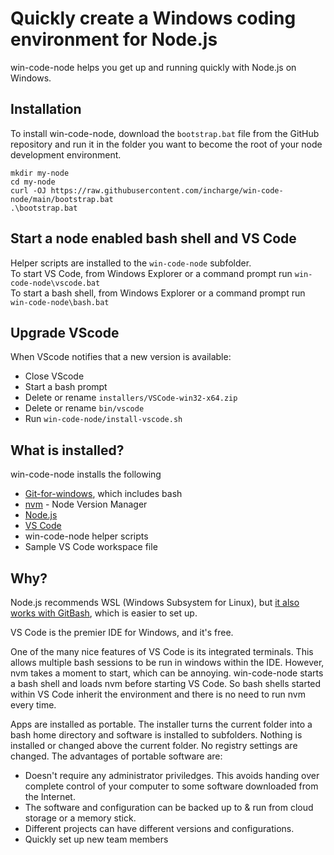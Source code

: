 # Quickly create a Windows coding environment for Node.js

win-code-node helps you get up and running quickly with Node.js on Windows.

## Installation
To install win-code-node, download the `bootstrap.bat` file from the GitHub repository and run it in the folder you want to become the root of your node development environment.

```
mkdir my-node
cd my-node
curl -OJ https://raw.githubusercontent.com/incharge/win-code-node/main/bootstrap.bat
.\bootstrap.bat
```

## Start a node enabled bash shell and VS Code
Helper scripts are installed to the `win-code-node` subfolder.  
To start VS Code, from Windows Explorer or a command prompt run `win-code-node\vscode.bat`  
To start a bash shell, from Windows Explorer or a command prompt run `win-code-node\bash.bat`  

## Upgrade VScode
When VScode notifies that a new version is available:
- Close VScode
- Start a bash prompt
- Delete or rename `installers/VSCode-win32-x64.zip`
- Delete or rename `bin/vscode`
- Run `win-code-node/install-vscode.sh`

## What is installed?
win-code-node installs the following
- [Git-for-windows](https://github.com/git-for-windows/git), which includes bash
- [nvm](https://github.com/nvm-sh/nvm) - Node Version Manager
- [Node.js](https://nodejs.org)
- [VS Code](https://code.visualstudio.com/)
- win-code-node helper scripts
- Sample VS Code workspace file

## Why?
Node.js recommends WSL (Windows Subsystem for Linux), but [it also works with GitBash](https://github.com/nvm-sh/nvm#important-notes), which is easier to set up.

VS Code is the premier IDE for Windows, and it's free.

One of the many nice features of VS Code is its integrated terminals.  This allows multiple bash sessions to be run in windows  within the IDE. However, nvm takes a moment to start, which can be annoying. win-code-node starts a bash shell and loads nvm before starting VS Code.  So bash shells started within VS Code inherit the environment and there is no need to run nvm every time.

Apps are installed as portable. The installer turns the current folder into a bash home directory and software is installed to subfolders. Nothing is installed or changed above the current folder.  No registry settings are changed. The advantages of portable software are:
- Doesn't require any administrator priviledges. This avoids handing over complete control of your computer to some software downloaded from the Internet.
- The software and configuration can be backed up to & run from cloud storage or a memory stick.
- Different projects can have different versions and configurations.
- Quickly set up new team members
